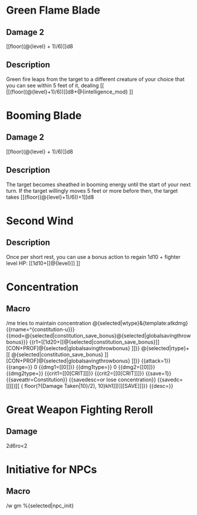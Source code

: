 # Green Flame Blade
## Damage 2
[[floor((@{level} + 1)/6)]]d8

## Description
Green fire leaps from the target to a different creature of your choice that you can see within 5 feet of it, dealing [[ [[(floor((@{level}+1)/6))]]d8+@{intelligence_mod} ]]

# Booming Blade
## Damage 2
[[floor((@{level} + 1)/6)]]d8
## Description
The target becomes sheathed in booming energy until the start of your next turn. If the target willingly moves 5 feet or more before then, the target takes [[(floor((@{level}+1)/6))+1]]d8

# Second Wind
## Description
Once per short rest, you can use a bonus action to regain 1d10 + fighter level HP: [[1d10+[[@{level}]] ]]

# Concentration
## Macro
/me tries to maintain concentration
@{selected|wtype}&{template:atkdmg} {{rname=^{constitution-u}}} {{mod=@{selected|constitution_save_bonus}@{selected|globalsavingthrowbonus}}} {{r1=[[1d20+[[@{selected|constitution_save_bonus}]][CON+PROF]@{selected|globalsavingthrowbonus} ]]}} @{selected|rtype}+[[ @{selected|constitution_save_bonus} ]][CON+PROF]@{selected|globalsavingthrowbonus} ]]}} {{attack=1}} {{range=}} 0 {{dmg1=[[0]]}} {{dmg1type=}} 0 {{dmg2=[[0]]}} {{dmg2type=}} {{crit1=[[0[CRIT]]]}} {{crit2=[[0[CRIT]]]}} {{save=1}} {{saveattr=Constitution}} {{savedesc=or lose concentration}} {{savedc=[[[[([[ { floor(?{Damage Taken|10}/2), 10}kh1]])]][SAVE]]]}} {{desc=}}

# Great Weapon Fighting Reroll
## Damage 
2d6ro<2

# Initiative for NPCs
## Macro
/w gm %{selected|npc_init}
